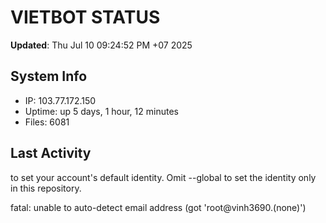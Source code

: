 # VIETBOT STATUS
**Updated**: Thu Jul 10 09:24:52 PM +07 2025

## System Info
- IP: 103.77.172.150
- Uptime: up 5 days, 1 hour, 12 minutes
- Files: 6081

## Last Activity

to set your account's default identity.
Omit --global to set the identity only in this repository.

fatal: unable to auto-detect email address (got 'root@vinh3690.(none)')
